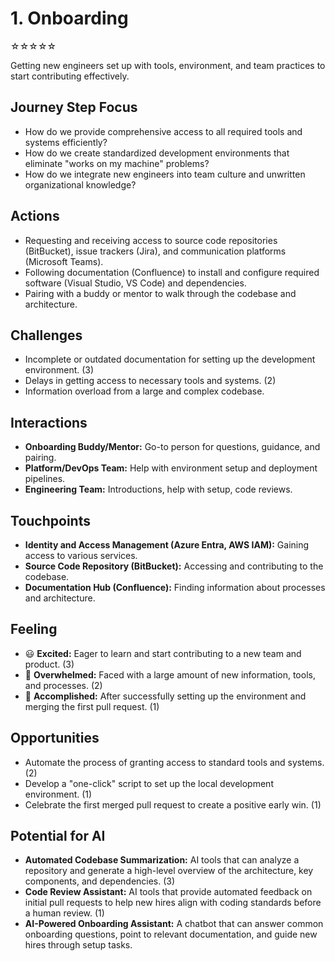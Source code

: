 # 1. Onboarding
☆☆☆☆☆

Getting new engineers set up with tools, environment, and team practices to start contributing effectively.

## Journey Step Focus
- How do we provide comprehensive access to all required tools and systems efficiently?
- How do we create standardized development environments that eliminate "works on my machine" problems?
- How do we integrate new engineers into team culture and unwritten organizational knowledge?

## Actions
- Requesting and receiving access to source code repositories (BitBucket), issue trackers (Jira), and communication platforms (Microsoft Teams).
- Following documentation (Confluence) to install and configure required software (Visual Studio, VS Code) and dependencies.
- Pairing with a buddy or mentor to walk through the codebase and architecture.

## Challenges
- Incomplete or outdated documentation for setting up the development environment. (3)
- Delays in getting access to necessary tools and systems. (2)
- Information overload from a large and complex codebase.

## Interactions
- **Onboarding Buddy/Mentor:** Go-to person for questions, guidance, and pairing.
- **Platform/DevOps Team:** Help with environment setup and deployment pipelines.
- **Engineering Team:** Introductions, help with setup, code reviews.

## Touchpoints
- **Identity and Access Management (Azure Entra, AWS IAM):** Gaining access to various services.
- **Source Code Repository (BitBucket):** Accessing and contributing to the codebase.
- **Documentation Hub (Confluence):** Finding information about processes and architecture.

## Feeling
- 😃 **Excited:** Eager to learn and start contributing to a new team and product. (3)
- 🤔 **Overwhelmed:** Faced with a large amount of new information, tools, and processes. (2)
- 🎉 **Accomplished:** After successfully setting up the environment and merging the first pull request. (1)

## Opportunities
- Automate the process of granting access to standard tools and systems. (2)
- Develop a "one-click" script to set up the local development environment. (1)
- Celebrate the first merged pull request to create a positive early win. (1)

## Potential for AI
- **Automated Codebase Summarization:** AI tools that can analyze a repository and generate a high-level overview of the architecture, key components, and dependencies. (3)
- **Code Review Assistant:** AI tools that provide automated feedback on initial pull requests to help new hires align with coding standards before a human review. (1)
- **AI-Powered Onboarding Assistant:** A chatbot that can answer common onboarding questions, point to relevant documentation, and guide new hires through setup tasks.
